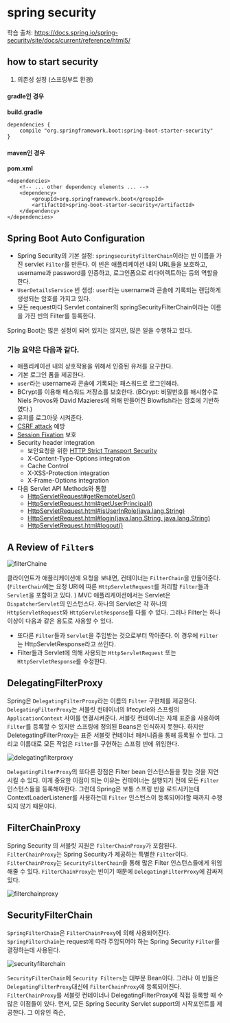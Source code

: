 # spring security
학습 출처: https://docs.spring.io/spring-security/site/docs/current/reference/html5/


## how to start security
1. 의존성 설정 (스프링부트 환경)

#### gradle인 경우

<b>build.gradle</b>
```
dependencies {
    compile "org.springframework.boot:spring-boot-starter-security"
}
```

#### maven인 경우

<b>pom.xml</b>
```
<dependencies>
    <!-- ... other dependency elements ... -->
    <dependency>
        <groupId>org.springframework.boot</groupId>
        <artifactId>spring-boot-starter-security</artifactId>
    </dependency>
</dependencies>
```
 
## Spring Boot Auto Configuration
- Spring Security의 기본 설정: `springsecurityFilterChain`이라는 빈 이름을 가진 servlet `Filter`를 만든다. 이 빈은 애플리케이션 내의 URL들을 보호하고, username과 password를 인증하고, 로그인폼으로 리다이렉트하는 등의 역할을 한다.
- `UserDetailsService` 빈 생성:  `user`라는 username과 콘솔에 기록되는 랜덤하게 생성되는 암호를 가지고 있다.
- 모든 request마다 Servlet container의 springSecurityFilterChain이라는 이름을 가진 빈의 Filter를 등록한다.


Spring Boot는 많은 설정이 되어 있지는 않지만, 많은 일을 수행하고 있다. 
### 기능 요약은 다음과 같다.
- 애플리케이션 내의 상호작용을 위해서 인증된 유저를 요구한다.
- 기본 로그인 폼을 제공한다.
- `user`라는 username과 콘솔에 기록되는 패스워드로 로그인해라.
- BCrypt를 이용해 패스워드 저장소를 보호한다. (BCrypt: 비밀번호를 해시함수로 Niels Provos와 David Mazieres에 의해 만들어진 Blowfish라는 암호에 기반하였다.)
- 유저를 로그아웃 시켜준다.
- [CSRF attack](https://en.wikipedia.org/wiki/Cross-site_request_forgery) 예방
- [Session Fixation](https://en.wikipedia.org/wiki/Session_fixation) 보호
- Security header integration
    - 보안요청을 위한 [HTTP Strict Transport Security](https://en.wikipedia.org/wiki/HTTP_Strict_Transport_Security)
    - X-Content-Type-Options integration
    - Cache Control
    - X-XSS-Protection integration
    - X-Frame-Options integration 
- 다음 Servlet API Methods와 통합
    - [HttpServletRequest#getRemoteUser()](https://docs.oracle.com/javaee/6/api/javax/servlet/http/HttpServletRequest.html#getRemoteUser())
    - [HttpServletRequest.html#getUserPrincipal()](https://docs.oracle.com/javaee/6/api/javax/servlet/http/HttpServletRequest.html#getUserPrincipal())
    - [HttpServletRequest.html#isUserInRole(java.lang.String)](https://docs.oracle.com/javaee/6/api/javax/servlet/http/HttpServletRequest.html#isUserInRole(java.lang.String))
    - [HttpServletRequest.html#login(java.lang.String, java.lang.String)](https://docs.oracle.com/javaee/6/api/javax/servlet/http/HttpServletRequest.html#login(java.lang.String,%20java.lang.String))
    - [HttpServletRequest.html#logout()](https://docs.oracle.com/javaee/6/api/javax/servlet/http/HttpServletRequest.html#logout())

## A Review of `Filter`s

![filterChaine](/docs/images/filterchain.png)

클라이언트가 애플리케이션에 요청을 보내면, 컨테이너는 `FilterChain`을 만들어준다. (`FilterChain`에는 요청 URI에 따른 `HttpServletRequest`를 처리할 `Filter`들과 `Servlet`을 포함하고 있다. )
MVC 애플리케이션에서는 Servlet은 `DispatcherServlet`의 인스턴스다. 하나의 Servlet은 각 하나의 `HttpServletRequest`와 `HttpServletResponse`를 다룰 수 있다. 그러나 Filter는 하나 이상이 다음과 같은 용도로 사용할 수 있다.
- 또다른 `Filter`들과 `Servlet`을 주입받는 것으로부터 막아준다. 이 경우에 `Filter`는 HttpServletResponse라고 쓰인다.
- Filter들과 Servlet에 의해 사용되는 `HttpServletRequest` 또는 `HttpServletResponse`를 수정한다.


## DelegatingFilterProxy

Spring은 `DelegatingFilterProxy`라는 이름의 `Filter` 구현체를 제공한다. `DelegatingFilterProxy`는 서블릿 컨테이너의 lifecycle와 스프링의 `ApplicationContext` 사이를 연결시켜준다.
서블릿 컨테이너는 자체 표준을 사용하여 `Filter`를 등록할 수 있지만 스프링에 정의된 Beans은 인식하지 못한다. 하지만 DeletegatingFilterProxy는 표준 서블릿 컨테이너 매커니즘을 통해 등록될 수 있다. 그리고 이름대로 모든 작업은 `Filter`를 구현하는 스프링 빈에 위임한다.

![delegatingfilterproxy](/docs/images/delegatingfilterproxy.png)

`DelegatingFilterProxy`의 또다른 장점은 Filter bean 인스턴스들을 찾는 것을 지연시킬 수 있다. 이게 중요한 이점이 되는 이유는 컨테이너는 실행되기 전에 모든 `Filter` 인스턴스들을 등록해야한다.
그런데 Spring은 보통 스프링 빈을 로드시키는데 ContextLoaderListener를 사용하는데 `Filter` 인스턴스이 등록되어야할 때까지 수행되지 않기 때문이다.

## FilterChainProxy
Spring Security 의 서블릿 지원은 `FilterChainProxy`가 포함된다. `FilterChainProxy`는 Spring Security가 제공하는 특별한 `Filter`이다. `FilterChainProxy`는 `SecurityFilterChain`을 통해 많은 Filter 인스턴스들에게 위임해줄 수 있다.
`FilterChainProxy`는 빈이기 때문에 `DelegatingFilterProxy`에 감싸져있다.

![filterchainproxy](/docs/images/filterchainproxy.png) 

## SecurityFilterChain
`SpringFilterChain`은 `FilterChainProxy`에 의해 사용되어진다. 
`SpringFilterChain`는 request에 따라 주입되어야 하는 Spring Security `Filter`를 결정하는데 사용된다. 

![securityfilterchain](/docs/images/securityfilterchain.png)

`SecurityFilterChain`에 `Security Filters`는 대부분 Bean이다. 그러나 이 빈들은 `DelegatingFilterProxy`대신에 `FilterChainProxy`에 등록되어진다. 
`FilterChainProxy`를 서블릿 컨테이너나 DelegatingFilterProxy에 직접 등록할 때 수많은 이점들이 있다. 먼저, 모든 Spring Security Servlet support의 시작포인트를 제공한다.
그 이유인 즉슨,   